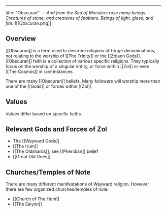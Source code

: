 ---
title: "Obscuran"
---*And from the Sea of Monsters rose many beings. Creatures of stone, and creatures of feathers. Beings of light, glass, and fire.*
![[Obscuran.png]]

## Overview
[[Obscuran]] is a term used to describe religions of fringe denominations, not relating to the worship of [[The Trinity]] or the [[Zolaen Gods]]. [[Obscuran]] faith is a collection of various specific religions. They typically focus on the worship of a singular entity, or force within [[Zol]] or even [[The Cosmos]] in rare instances.

There are many [[Obscuran]] beliefs. Many followers will worship more than one of the [[Gods]] or forces within [[Zol]].

## Values
Values differ based on specific faiths.

## Relevant Gods and Forces of Zol
- The [[Wayward Gods]]
- [[The Hum]]
- [[The Oldshards]], see [[Pheridian]] belief
- [[Great Old Ones]]

## Churches/Temples of Note
There are many different manifestations of Wayward religion. However there are few organized churches/temples of note.
- [[Church of The Hum]]
- [[The Eelynn]]